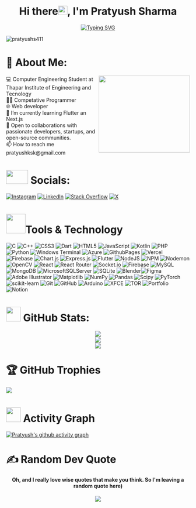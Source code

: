 <h1 align="center"> Hi there<img src="https://raw.githubusercontent.com/MartinHeinz/MartinHeinz/master/wave.gif" width="25px">, I'm Pratyush Sharma </h1>

<div align="center">

[![Typing SVG](https://readme-typing-svg.herokuapp.com?&color=2484FF&size=32&lines=Computer+Engineering+student💻;Innovative+Thinker⭐;Lover+Of+Coding+Problems🎯;Constantly+Learning⚡;&font=Pacifico&center=true&height=50&width=600&vCenter=true)](https://github.com/Pratyushs411)

</div>

<p align="left"> <img src="https://komarev.com/ghpvc/?username=pratyushs411&label=Profile%20views&color=0e75b6&style=flat" alt="pratyushs411" /> </p>

# 💫 About Me:
<img src="https://user-images.githubusercontent.com/74038190/219923809-b86dc415-a0c2-4a38-bc88-ad6cf06395a8.gif" min-width="200px" max-width="200px" height = "210px" width="250px" align="right"> 
💻 Computer Engineering Student at Thapar Institute of Engineering and Tecnology<br>
👨‍💻 Competative Programmer<br>
🌐 Web developer<br>
🌱 I’m currently learning Flutter an Next.js<br>
🤝 Open to collaborations with passionate developers, startups, and open-source communities.<br>
📫 How to reach me pratyushksk@gmail.com

#  <img src='https://raw.githubusercontent.com/ShahriarShafin/ShahriarShafin/main/Assets/handshake.gif' width="60px" height="38"> Socials:
[![Instagram](https://img.shields.io/badge/Instagram-%23E4405F.svg?logo=Instagram&logoColor=white)](https://instagram.com/pratyush_s411) 
[![LinkedIn](https://img.shields.io/badge/LinkedIn-%230077B5.svg?logo=linkedin&logoColor=white)](https://linkedin.com/in/pratyush-sharma-121a79254) 
[![Stack Overflow](https://img.shields.io/badge/-Stackoverflow-FE7A16?logo=stack-overflow&logoColor=white)](https://stackoverflow.com/users/25677826) 
[![X](https://img.shields.io/badge/X-black.svg?logo=X&logoColor=white)](https://x.com/pratyushs411) 

# <img src="https://media.tenor.com/Pnb_hVWq2sgAAAAj/on-process-dig.gif" width="53" height="53"/>Tools & Technology
![C](https://img.shields.io/badge/c-%2300599C.svg?style=for-the-badge&logo=c&logoColor=white) ![C++](https://img.shields.io/badge/c++-%2300599C.svg?style=for-the-badge&logo=c%2B%2B&logoColor=white) ![CSS3](https://img.shields.io/badge/css3-%231572B6.svg?style=for-the-badge&logo=css3&logoColor=white) ![Dart](https://img.shields.io/badge/dart-%230175C2.svg?style=for-the-badge&logo=dart&logoColor=white) ![HTML5](https://img.shields.io/badge/html5-%23E34F26.svg?style=for-the-badge&logo=html5&logoColor=white) ![JavaScript](https://img.shields.io/badge/javascript-%23323330.svg?style=for-the-badge&logo=javascript&logoColor=%23F7DF1E) ![Kotlin](https://img.shields.io/badge/kotlin-%237F52FF.svg?style=for-the-badge&logo=kotlin&logoColor=white) ![PHP](https://img.shields.io/badge/php-%23777BB4.svg?style=for-the-badge&logo=php&logoColor=white) ![Python](https://img.shields.io/badge/python-3670A0?style=for-the-badge&logo=python&logoColor=ffdd54) ![Windows Terminal](https://img.shields.io/badge/Windows%20Terminal-%234D4D4D.svg?style=for-the-badge&logo=windows-terminal&logoColor=white) ![Azure](https://img.shields.io/badge/azure-%230072C6.svg?style=for-the-badge&logo=microsoftazure&logoColor=white) ![GithubPages](https://img.shields.io/badge/github%20pages-121013?style=for-the-badge&logo=github&logoColor=white) ![Vercel](https://img.shields.io/badge/vercel-%23000000.svg?style=for-the-badge&logo=vercel&logoColor=white) ![Firebase](https://img.shields.io/badge/firebase-%23039BE5.svg?style=for-the-badge&logo=firebase) ![Chart.js](https://img.shields.io/badge/chart.js-F5788D.svg?style=for-the-badge&logo=chart.js&logoColor=white) ![Express.js](https://img.shields.io/badge/express.js-%23404d59.svg?style=for-the-badge&logo=express&logoColor=%2361DAFB) ![Flutter](https://img.shields.io/badge/Flutter-%2302569B.svg?style=for-the-badge&logo=Flutter&logoColor=white) ![NodeJS](https://img.shields.io/badge/node.js-6DA55F?style=for-the-badge&logo=node.js&logoColor=white) ![NPM](https://img.shields.io/badge/NPM-%23CB3837.svg?style=for-the-badge&logo=npm&logoColor=white) ![Nodemon](https://img.shields.io/badge/NODEMON-%23323330.svg?style=for-the-badge&logo=nodemon&logoColor=%BBDEAD) ![OpenCV](https://img.shields.io/badge/opencv-%23white.svg?style=for-the-badge&logo=opencv&logoColor=white) ![React](https://img.shields.io/badge/react-%2320232a.svg?style=for-the-badge&logo=react&logoColor=%2361DAFB) ![React Router](https://img.shields.io/badge/React_Router-CA4245?style=for-the-badge&logo=react-router&logoColor=white) ![Socket.io](https://img.shields.io/badge/Socket.io-black?style=for-the-badge&logo=socket.io&badgeColor=010101) ![Firebase](https://img.shields.io/badge/firebase-a08021?style=for-the-badge&logo=firebase&logoColor=ffcd34) ![MySQL](https://img.shields.io/badge/mysql-4479A1.svg?style=for-the-badge&logo=mysql&logoColor=white) ![MongoDB](https://img.shields.io/badge/MongoDB-%234ea94b.svg?style=for-the-badge&logo=mongodb&logoColor=white) ![MicrosoftSQLServer](https://img.shields.io/badge/Microsoft%20SQL%20Server-CC2927?style=for-the-badge&logo=microsoft%20sql%20server&logoColor=white) ![SQLite](https://img.shields.io/badge/sqlite-%2307405e.svg?style=for-the-badge&logo=sqlite&logoColor=white) ![Blender](https://img.shields.io/badge/blender-%23F5792A.svg?style=for-the-badge&logo=blender&logoColor=white)![Figma](https://img.shields.io/badge/figma-%23F24E1E.svg?style=for-the-badge&logo=figma&logoColor=white) ![Adobe Illustrator](https://img.shields.io/badge/adobe%20illustrator-%23FF9A00.svg?style=for-the-badge&logo=adobe%20illustrator&logoColor=white) ![Matplotlib](https://img.shields.io/badge/Matplotlib-%23ffffff.svg?style=for-the-badge&logo=Matplotlib&logoColor=black) ![NumPy](https://img.shields.io/badge/numpy-%23013243.svg?style=for-the-badge&logo=numpy&logoColor=white) ![Pandas](https://img.shields.io/badge/pandas-%23150458.svg?style=for-the-badge&logo=pandas&logoColor=white) ![Scipy](https://img.shields.io/badge/SciPy-%230C55A5.svg?style=for-the-badge&logo=scipy&logoColor=%white) ![PyTorch](https://img.shields.io/badge/PyTorch-%23EE4C2C.svg?style=for-the-badge&logo=PyTorch&logoColor=white) ![scikit-learn](https://img.shields.io/badge/scikit--learn-%23F7931E.svg?style=for-the-badge&logo=scikit-learn&logoColor=white) ![Git](https://img.shields.io/badge/git-%23F05033.svg?style=for-the-badge&logo=git&logoColor=white) ![GitHub](https://img.shields.io/badge/github-%23121011.svg?style=for-the-badge&logo=github&logoColor=white) ![Arduino](https://img.shields.io/badge/-Arduino-00979D?style=for-the-badge&logo=Arduino&logoColor=white) ![XFCE](https://img.shields.io/badge/XFCE-%232284F2.svg?style=for-the-badge&logo=xfce&logoColor=white) ![TOR](https://img.shields.io/badge/tor-%237E4798.svg?style=for-the-badge&logo=tor-project&logoColor=white) ![Portfolio](https://img.shields.io/badge/Portfolio-%23000000.svg?style=for-the-badge&logo=firefox&logoColor=#FF7139) ![Notion](https://img.shields.io/badge/Notion-%23000000.svg?style=for-the-badge&logo=notion&logoColor=white)

<h1><img src="https://media.giphy.com/media/cj87CxfRtrUifF3Ryk/giphy.gif" width="40"> GitHub Stats:</h1>

<div align="center">
    <img src="https://github-readme-stats.vercel.app/api?username=Pratyushs411&theme=dark&hide_border=true&include_all_commits=false&count_private=false" /><br/>
    <img src="https://github-readme-streak-stats.herokuapp.com/?user=Pratyushs411&theme=dark&hide_border=true" /><br/>
    <img src="https://github-readme-stats.vercel.app/api/top-langs/?username=Pratyushs411&theme=dark&hide_border=true&include_all_commits=true&count_private=true&layout=compact" />
</div>

# 🏆 GitHub Trophies
<img src="https://github-profile-trophy.vercel.app/?username=Pratyushs411">

# <img src="https://user-images.githubusercontent.com/74038190/216122049-276bc7a5-c760-4849-805a-995d8fa6ea13.png" width="40" height="40"/> Activity Graph
[![Pratyush's github activity graph](https://github-readme-activity-graph.vercel.app/graph?username=Pratyushs411&theme=high-contrast)](https://github.com/ashutosh00710/github-readme-activity-graph)

# ✍️ Random Dev Quote
<div align="center">

#### Oh, and I really love wise quotes that make you think. So I'm leaving a random quote here)

![](https://quotes-github-readme.vercel.app/api?theme=algolia&type=horizontal)

</div>
